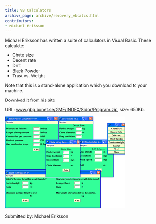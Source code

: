 ```yaml
---
title: VB Calculators
archive_page: archive/recovery_vbcalcs.html
contributors:
- Michael Eriksson
---
```

Michael Eriksson has written a suite of calculators in Visual Basic. These calculate:

- Chute size
- Decent rate
- Drift
- Black Powder
- Trust vs. Weight

Note that this is a stand-alone application which you download to your machine.

[Download it from his site](http://www.gbg.bonet.se/GME/Sidor/Program.zip)

URL: www.gbg.bonet.se/GME/INDEX/Sidor/Program.zip, size: 650Kb.

[![](/images/vbcalcs_windows.gif)](http://www.gbg.bonet.se/GME/Sidor/Tools.html)

Submitted by: Michael Eriksson

